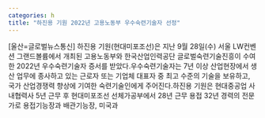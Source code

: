 ```yaml
---
categories: h
title: "하진용 기원 2022년 고용노동부 우수숙련기술자 선정"
---
```

[울산=글로벌뉴스통신] 하진용 기원(현대미포조선)은 지난 9월 28일(수) 서울 LW컨벤션 그랜드볼륨에서 개최된 고용노동부와 한국산업인력공단 글로벌숙련기술진흥이 수여한 2022년 우수숙련기술자 증서를 받았다.우수숙련기술자는 7년 이상 산업현장에서 생산 업무에 종사하고 있는 근로자 또는 기업체 대표자 중 최고 수준의 기술을 보유하고, 국가 산업경쟁력 향상에 기여한 숙련기술인에게 주어진다.하진용 기원은 현대중공업 사내협력사 5년 근무 후 현대미포조선 선체가공부에서 28년 근무 용접 32년 경력의 전문가로 용접기능장과 배관기능장, 미국과